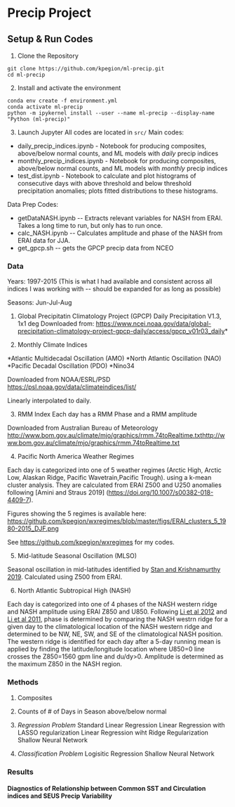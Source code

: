 # Precip Project 

## Setup & Run Codes

1. Clone the Repository
```
git clone https://github.com/kpegion/ml-precip.git
cd ml-precip
```

2. Install and activate the environment
```
conda env create -f environment.yml
conda activate ml-precip
python -m ipykernel install --user --name ml-precip --display-name "Python (ml-precip)"
```
3. Launch Jupyter 
All codes are located in `src/`
Main codes:
* daily_precip_indices.ipynb - Notebook for producing composites, above/below normal counts, and ML models with *daily* precip indices
* monthly_precip_indices.ipynb - Notebook for producing composites, above/below normal counts, and ML models with *monthly* precip indices
* test_dist.ipynb - Notebook to calculate and plot histograms of consecutive days with above threshold and below threshold precipitation anomalies; plots fitted distributions to these histograms. 

Data Prep Codes:
* getDataNASH.ipynb -- Extracts relevant variables for NASH from ERAI. Takes a long time to run, but only has to run once.
* calc_NASH.ipynb -- Calculates amplitude and phase of the NASH from ERAI data for JJA.
* get_gpcp.sh -- gets the GPCP precip data from NCEO


### Data 

Years: 1997-2015 (This is what I had available and consistent across all indices I was working with -- should be expanded for as long as possible)

Seasons: Jun-Jul-Aug

1. Global Precipitatin Climatology Project (GPCP) Daily Precipitation V1.3, 1x1 deg 
Downloaded from: https://www.ncei.noaa.gov/data/global-precipitation-climatology-project-gpcp-daily/access/gpcp_v01r03_daily*

2. Monthly Climate Indices 

*Atlantic Multidecadal Oscillation (AMO)
*North Atlantic Oscillation (NAO)
*Pacific Decadal Oscillation (PDO)
*Nino34

Downloaded from NOAA/ESRL/PSD https://psl.noaa.gov/data/climateindices/list/

Linearly interpolated to daily.

3. RMM Index 
Each day has a RMM Phase and a RMM amplitude

Downloaded from Australian Bureau of Meteorology http://www.bom.gov.au/climate/mjo/graphics/rmm.74toRealtime.txthttp://www.bom.gov.au/climate/mjo/graphics/rmm.74toRealtime.txt


4. Pacific North America Weather Regimes

Each day is categorized into one of 5 weather regimes (Arctic High, Arctic Low, Alaskan Ridge, Pacific Wavetrain,Pacific Trough).  using a k-mean cluster analysis.  They are calculated from ERAI Z500 and U250 anomalies following  [Amini and Straus 2019] (https://doi.org/10.1007/s00382-018-4409-7). 

Figures showing the 5 regimes is available here: https://github.com/kpegion/wxregimes/blob/master/figs/ERAI_clusters_5_1980-2015_DJF.png

See https://github.com/kpegion/wxregimes for my codes.

5. Mid-latitude Seasonal Oscillation (MLSO)

Seasonal oscillation in mid-latitudes identified by [Stan and Krishnamurthy 2019](https://link.springer.com/article/10.1007%2Fs00382-019-04827-9).  Calculated using Z500 from ERAI.

6. North Atlantic Subtropical High (NASH)

Each day is categorized into one of 4 phases of the NASH western ridge and NASH amplitude using ERAI Z850 and U850. Following [Li et al 2012](https://doi.org/10.1007/s00382-011-1214-y) and [Li et al 2011](https://doi.org/10.1175/2010JCLI3829.1), phase is determined by comparing the NASH westrn ridge for a given day to the climatological location of the NASH western ridge and determined to be NW, NE, SW, and SE of the climatological NASH position.  The western ridge is identified for each day after a 5-day running mean is applied by finding the latitude/longitude location where U850=0 line crosses the Z850=1560 gpm line and du/dy>0. Amplitude is determined as the maximum Z850 in the NASH region.  


### Methods

1. Composites
2. Counts of # of Days in Season above/below normal

3. *Regression Problem*
Standard Linear Regression
Linear Regression with LASSO regularization
Linear Regression wiht Ridge Regularization
Shallow Neural Network

4. *Classification Problem*
Logisitic Regression
Shallow Neural Network

### Results

#### Diagnostics of Relationship between Common SST and Circulation indices and SEUS Precip Variability






